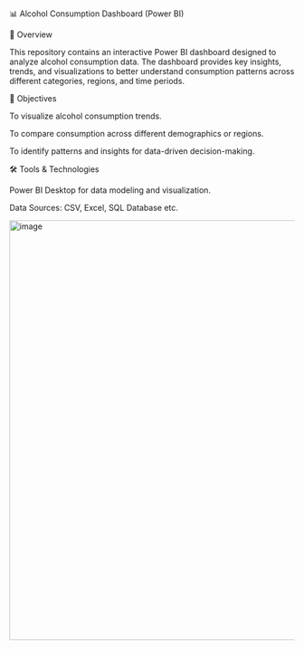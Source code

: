 📊 Alcohol Consumption Dashboard (Power BI)

📌 Overview

This repository contains an interactive Power BI dashboard designed to analyze alcohol consumption data. The dashboard provides key insights, trends, and visualizations to better understand consumption patterns across different categories, regions, and time periods.

🎯 Objectives

To visualize alcohol consumption trends.

To compare consumption across different demographics or regions.

To identify patterns and insights for data-driven decision-making.

🛠️ Tools & Technologies

Power BI Desktop for data modeling and visualization.

Data Sources: CSV, Excel, SQL Database etc.

<img width="1331" height="742" alt="image" src="https://github.com/user-attachments/assets/5c5eaaf3-3715-4ebf-a0a3-16bf29cd7fa2" />
